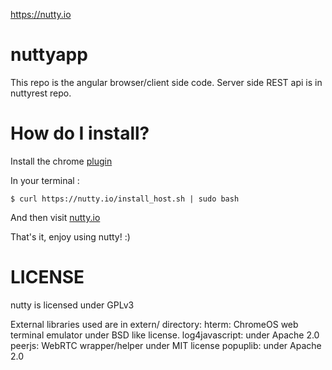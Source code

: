 https://nutty.io

nuttyapp
========
This repo is the angular browser/client side code. Server side REST api is in nuttyrest repo.

How do I install?
==================

Install the chrome [plugin](https://chrome.google.com/webstore/detail/ooelecakcjobkpmbdnflfneaalbhejmk)

In your terminal :

```
$ curl https://nutty.io/install_host.sh | sudo bash
```
And then visit [nutty.io](https://nutty.io/home)

That's it, enjoy using nutty! :)

LICENSE
=======
nutty is licensed under GPLv3


External libraries used are in extern/ directory:
hterm: ChromeOS web terminal emulator under BSD like license.
log4javascript: under Apache 2.0
peerjs: WebRTC wrapper/helper under MIT license
popuplib: under Apache 2.0

